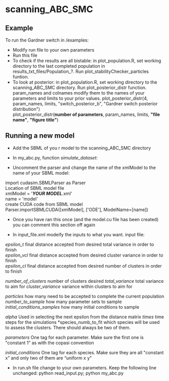 scanning_ABC_SMC
================

Example
-------
 
To run the Gardner switch in /examples:
-   Modify run file to your own parameters
-   Run this file
-   To check if the results are all bistable: in plot_population.R, set working directory to the last completed population in results_txt_files/Population_?. Run plot_stabilityChecker_particles funtion.
-   To look at posterior: in plot_population.R, set working directory to the scanning_ABC_SMC directory. Run plot_posterior_distr function. param_names and colnames modify them to the names of your parameters and limits to your prior values.
     plot_posterior_distr(4, param_names, limits, "switch_posterior_b", "Gardner switch posterior distribution")    
     plot_posterior_distr(**number of parameters**, param_names, limits, **"file name"**, **"figure title"**)  

Running a new model
--------------------
-   Add the SBML of you r model to the scanning_ABC_SMC directory
-   In my_abc.py, function *simulate_dataset*: 
   
-   Uncomment the parser and change the name of the xmlModel to the name of your SBML model:

import cudasim.SBMLParser as Parser  
Location of SBML model file  
xmlModel = '___YOUR MODEL___.xml'  
name = 'model'  
create CUDA code from SBML model  
Parser.importSBMLCUDA([xmlModel], ['ODE'], ModelName=[name])  
 
-   Once you have ran this once (and the model.cu file has been created) you can comment this section off again
 
-   In input_file.xml modeify the inputs to what you want. 
input file:  

*epsilon_t* final distance accepted from desired total variance in order to finish  
*epsilon_vcl* final distance accepted from desired cluster variance in order to finish  
*epsilon_cl* final distance accepted from desired number of clusters in order to finish  

*number_of_clusters* number of clusters desired
*total_variance* total variance to aim for
*cluster_variance* variance within clusters to aim for

*particles* how many need to be accepted to complete the current population
*number_to_sample* how many parameter sets to sample
*initial_conditions_samples* how many initial conditions to sample  

*alpha* Used in selecting the next epsilon from the distance matrix
*times* time steps for the simulations
*species_numb_to_fit which species will be used to assess the clusters. There should always be two of them.

*parameters* One tag for each parameter. Make sure the first one is "constant 1” as with the copasi convention

*initial_conditions* One tag for each species. Make sure they are all "constant x” and only two of them are “uniform x y"
-   In run.sh file change to your own parameters. Keep the following line unchanged: 
    python read_input.py; python my_abc.py
    